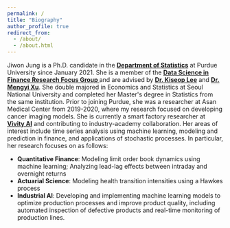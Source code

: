 ```yaml
---
permalink: /
title: "Biography"
author_profile: true
redirect_from: 
  - /about/
  - /about.html
---
```


Jiwon Jung is a Ph.D. candidate in the <a href="https://www.stat.purdue.edu/" target="_blank"> <b>Department of Statistics</b></a> at Purdue University since January 2021. She is a member of the <a href="https://sites.google.com/view/purdue-dsfi/home" target="_blank"> <b>Data Science in Finance Research Focus Group </b></a> and are advised by <a href="https://www.stat.purdue.edu/~kiseop/" target="_blank"><b>Dr. Kiseop Lee</b></a> and <a href="https://sites.google.com/view/mxu/home?_ga=2.50296166.1710331856.1676529185-1031281822.1663908437" target="_blank"><b> Dr. Mengyi Xu</b></a>. 
      She double majored in Economics and Statistics at Seoul National University and completed her Master's degree in Statistics from the same institution. Prior to joining Purdue, she was a researcher at Asan Medical Center from 2019-2020, where my research focused on developing cancer imaging models. She is currently a smart factory researcher at <a href=" https://vivity.ai/" target="_blank"><b>Vivity AI</b></a> and contributing to industry-academy collaboration.
      Her areas of interest include time series analysis using machine learning, modeling and prediction in finance, and applications of stochastic processes. In particular, her research focuses on as follows:
      
* <b>Quantitative Finance</b>: Modeling limit order book dynamics using machine learning; Analyzing lead-lag effects between intraday and overnight returns  
* <b>Actuarial Science</b>: Modeling health transition intensities using a Hawkes process  
* <b>Industrial AI</b>: Developing and implementing machine learning models to optimize production processes and improve product quality, including automated inspection of defective products and real-time monitoring of production lines. 
 

